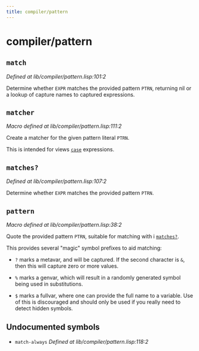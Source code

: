 ```yaml
---
title: compiler/pattern
---
```

# compiler/pattern
## `match`
*Defined at lib/compiler/pattern.lisp:101:2*

Determine whether `EXPR` matches the provided pattern `PTRN`, returning
nil or a lookup of capture names to captured expressions.

## `matcher`
*Macro defined at lib/compiler/pattern.lisp:111:2*

Create a matcher for the given pattern literal `PTRN`.

This is intended for views [`case`](lib.core.match.md#case) expressions.

## `matches?`
*Defined at lib/compiler/pattern.lisp:107:2*

Determine whether `EXPR` matches the provided pattern `PTRN`.

## `pattern`
*Macro defined at lib/compiler/pattern.lisp:38:2*

Quote the provided pattern `PTRN`, suitable for matching with i
[`matches?`](lib.compiler.pattern.md#matches-).

This provides several "magic" symbol prefixes to aid matching:

 - `?` marks a metavar, and will be captured. If the second character
   is `&`, then this will capture zero or more values.

 - `%` marks a genvar, which will result in a randomly generated
   symbol being used in substitutions.

 - `$` marks a fullvar, where one can provide the full name to a
   variable. Use of this is discouraged and should only be used if you
   really need to detect hidden symbols.

## Undocumented symbols
 - `match-always` *Defined at lib/compiler/pattern.lisp:118:2*
